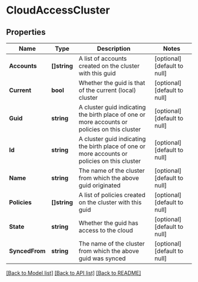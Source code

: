# CloudAccessCluster

## Properties
Name | Type | Description | Notes
------------ | ------------- | ------------- | -------------
**Accounts** | **[]string** | A list of accounts created on the cluster with this guid | [optional] [default to null]
**Current** | **bool** | Whether the guid is that of the current (local) cluster | [optional] [default to null]
**Guid** | **string** | A cluster guid indicating the birth place of one or more accounts or policies on this cluster | [optional] [default to null]
**Id** | **string** | A cluster guid indicating the birth place of one or more accounts or policies on this cluster | [optional] [default to null]
**Name** | **string** | The name of the cluster from which the above guid originated | [optional] [default to null]
**Policies** | **[]string** | A list of policies created on the cluster with this guid | [optional] [default to null]
**State** | **string** | Whether the guid has access to the cloud | [optional] [default to null]
**SyncedFrom** | **string** | The name of the cluster from which the above guid was synced | [optional] [default to null]

[[Back to Model list]](../README.md#documentation-for-models) [[Back to API list]](../README.md#documentation-for-api-endpoints) [[Back to README]](../README.md)


